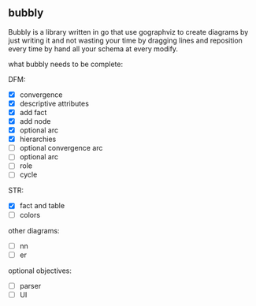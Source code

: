 ## bubbly

Bubbly is a library written in go that use gographviz to create diagrams by just writing it and not wasting your time by dragging lines and reposition every time by hand all your schema at every modify.

what bubbly needs to be complete:

DFM:
- [x] convergence
- [x] descriptive attributes
- [x] add fact
- [x] add node   
- [x] optional arc
- [x] hierarchies
- [ ] optional convergence arc
- [ ] optional arc
- [ ] role
- [ ] cycle

STR:
- [x] fact and table
- [ ] colors

other diagrams:
- [ ] nn
- [ ] er

optional objectives:
- [ ] parser
- [ ] UI
